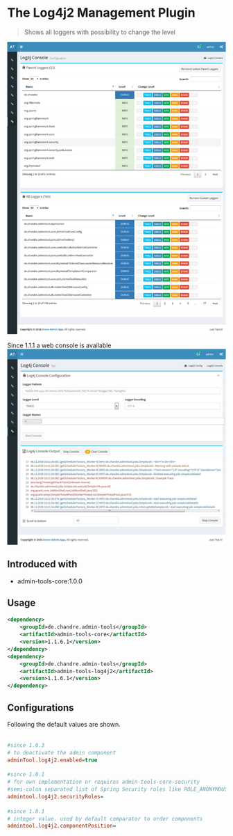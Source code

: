 # The Log4j2 Management Plugin
> Shows all loggers with possibility to change the level 

 ![Preview image](doc/screen_log4j_org.png?raw=true "AdminTool Log4jLoggers UI")
 
 Since 1.1.1 a web console is available
 ![Preview image](doc/screen_log4j_console_org.png?raw=true "AdminTool Log4jConsole UI")

## Introduced with
* admin-tools-core:1.0.0

## Usage

```xml
<dependency>
	<groupId>de.chandre.admin-tools</groupId>
	<artifactId>admin-tools-core</artifactId>
	<version>1.1.6.1</version>
</dependency>
<dependency>
	<groupId>de.chandre.admin-tools</groupId>
	<artifactId>admin-tools-log4j2</artifactId>
	<version>1.1.6.1</version>
</dependency>
```

## Configurations

Following the default values are shown.	
```ini
	
#since 1.0.3
# to deactivate the admin component
adminTool.log4j2.enabled=true

#since 1.0.1
# for own implementation or requires admin-tools-core-security
#semi-colon separated list of Spring Security roles like ROLE_ANONYMOUS;ROLE_ADMIN
admintool.log4j2.securityRoles=

#since 1.0.1
# integer value. used by default comparator to order components
admintool.log4j2.componentPosition=
	
```